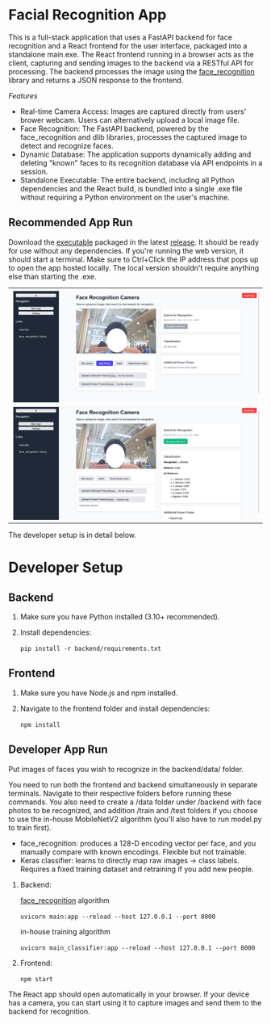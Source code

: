 Facial Recognition App
======================

This is a full-stack application that uses a FastAPI backend for face recognition and a React frontend for the user interface, packaged into a standalone main.exe. The React frontend running in a browser acts as the client, capturing and sending images to the backend via a RESTful API for processing. The backend processes the image using the [face_recognition](https://github.com/ageitgey/face_recognition) library and returns a JSON response to the frontend.

*Features*  
-    Real-time Camera Access: Images are captured directly from users' brower webcam. Users can alternatively upload a local image file.
-    Face Recognition: The FastAPI backend, powered by the face_recognition and dlib libraries, processes the captured image to detect and recognize faces.
-    Dynamic Database: The application supports dynamically adding and deleting "known" faces to its recognition database via API endpoints in a session.
-    Standalone Executable: The entire backend, including all Python dependencies and the React build, is bundled into a single .exe file without requiring a Python environment on the user's machine.

Recommended App Run
-------------------
Download the [executable](https://github.com/NightlyTwo58/P6_Face/releases/download/v1.0.1/main.exe) packaged in the latest [release](https://github.com/NightlyTwo58/P6_Face/releases/). It should be ready for use without any dependencies. If you're running the web version, it should start a terminal. Make sure to Ctrl+Click the IP address that pops up to open the app hosted locally. The local version shouldn't require anything else than starting the .exe. 

<table>
  <tr>
    <td><img src="demo_new.png" width="600"/></td>
  </tr>
  <tr>
    <td><img src="demo1_new.png" width="600"/></td>
  </tr>
</table>

The developer setup is in detail below.  

Developer Setup
======================

Backend
-------

1. Make sure you have Python installed (3.10+ recommended).  
2. Install dependencies:

   ```pip install -r backend/requirements.txt```

Frontend
--------

1. Make sure you have Node.js and npm installed.  
2. Navigate to the frontend folder and install dependencies:

   ```npm install```

Developer App Run
---------------
Put images of faces you wish to recognize in the backend/data/ folder.  

You need to run both the frontend and backend simultaneously in separate terminals. Navigate to their respective folders before running these commands. You also need to create a /data folder under /backend with face photos to be recognized, and addition /train and /test folders if you choose to use the in-house MobileNetV2 algorithm (you'll also have to run model.py to train first).  
 - face_recognition: produces a 128-D encoding vector per face, and you manually compare with known encodings. Flexible but not trainable.  
 - Keras classifier: learns to directly map raw images → class labels. Requires a fixed training dataset and retraining if you add new people.  

1. Backend:
   
   [face_recognition](https://github.com/ageitgey/face_recognition) algorithm
   
   ```uvicorn main:app --reload --host 127.0.0.1 --port 8000```
   
   in-house training algorithm
   
   ```uvicorn main_classifier:app --reload --host 127.0.0.1 --port 8000```
   
3. Frontend:

   ```npm start```

The React app should open automatically in your browser. If your device has a camera, you can start using it to capture images and send them to the backend for recognition.
